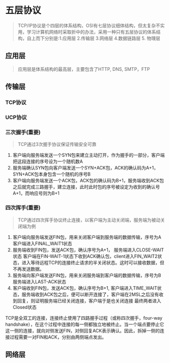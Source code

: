 # 五层协议
> TCP/IP协议是个四层的体系结构，OSI有七层协议细体结构，但太复杂不实用，学习计算机网络时采取折中的办法，采用一种只有五层协议的体系结构，自上而下分别是:1.应用层 2.传输层 3.网络层 4.数据链路层 5. 物理层
## 应用层
> 应用层是体系结构的最高层，主要包含了HTTP, DNS, SMTP，FTP

## 传输层
### TCP协议

### UCP协议

### 三次握手(重要)
> TCP通过3次握手协议保证传输安全可靠
1. 客户端向服务端发送一个SYN包来建立主动打开，作为握手的一部分，客户端把这段连接的序号设为一个随机数A
2. 服务端确认SYN包向客户端发送一个SYN+ACK包，ACK的确认码为A+1，SYN+ACK包本身包含一个随机的序号B
3. 客户端向服务端发送一个ACK包，ACK包的确认码为B+1，服务端收到ACK包之后就完成三路握手，建立连接，此时此时包的序号被设定为收到的确认号A+1，而响应号则为B+1

### 四次挥手(重要)
> TCP通过四次挥手协议终止连接，以客户端为主动关闭端，服务端为被动关闭端为例
1. 客户端向服务端发送FIN包，用来关闭客户端到服务端的数据传输，序号为A
客户端进入FINAL_WAIT1状态
2. 服务端收到FIN包，发送ACK包，确认序号为A+1，
服务端进入CLOSE-WAIT状态
客户端在FIN-WAIT-1状态下收到ACK确认包，client进入FIN_WAIT2状态，进入等待远程TCP的连接终止请求的半关闭状态。这时可以接收数据，但不再发送数据。
3. 服务端向客户端发送FIN包，用来关闭服务端到客户端的数据传输，序号为B
服务端进入LAST-ACK状态
4. 客户端收到FIN包，发送ACK包，确认序号为B+1, 客户端进入TIME_WAIT状态，服务端收到ACK包之后，便可以断开连接了，客户端在2MSL之后没有收到回复，则证明服务端已经关闭连接，客户端于是也关闭连接
最终两者进入Closed状态
> 
TCP是全双工的连接，连接终止使用了四路握手过程（或称四次握手，four-way handshake），在这个过程中连接的每一侧都独立地被终止。当一个端点要停止它这一侧的连接，就向对侧发送FIN，对侧回复ACK表示确认。因此，拆掉一侧的连接过程需要一对FIN和ACK，分别由两侧端点发出。
## 网络层


